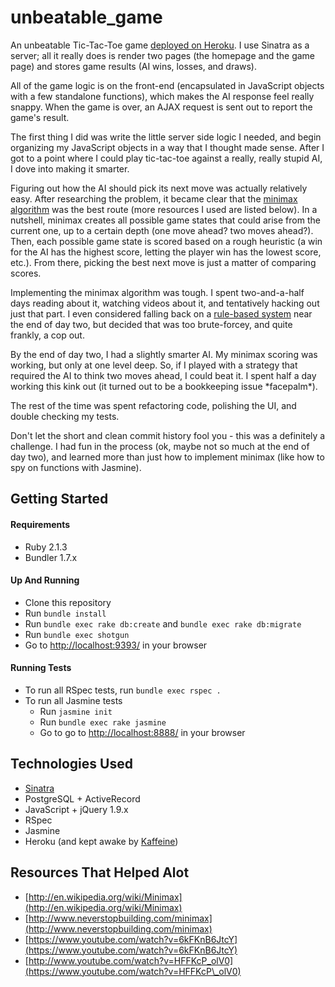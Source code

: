 unbeatable_game
===============
An unbeatable Tic-Tac-Toe game [deployed on Heroku](http://tic-tac-no.herokuapp.com/). I use Sinatra as a server; all it really does is render two pages (the homepage and the game page) and stores game results (AI wins, losses, and draws).

All of the game logic is on the front-end (encapsulated in JavaScript objects with a few standalone functions), which makes the AI response feel really snappy. When the game is over, an AJAX request is sent out to report the game's result.

The first thing I did was write the little server side logic I needed, and begin organizing my JavaScript objects in a way that I thought made sense. After I got to a point where I could play tic-tac-toe against a really, really stupid AI, I dove into making it smarter.

Figuring out how the AI should pick its next move was actually relatively easy. After researching the problem, it became clear that the [minimax algorithm](http://en.wikipedia.org/wiki/Minimax) was the best route (more resources I used are listed below). In a nutshell, minimax creates all possible game states that could arise from the current one, up to a certain depth (one move ahead? two moves ahead?). Then, each possible game state is scored based on a rough heuristic (a win for the AI has the highest score, letting the player win has the lowest score, etc.). From there, picking the best next move is just a matter of comparing scores.

Implementing the minimax algorithm was tough. I spent two-and-a-half days reading about it, watching videos about it, and tentatively hacking out just that part. I even considered falling back on a [rule-based system](http://www.gadberry.com/aaron/2006/01/26/rule-based-tic-tac-toe/) near the end of day two, but decided that was too brute-forcey, and quite frankly, a cop out.

By the end of day two, I had a slightly smarter AI. My minimax scoring was working, but only at one level deep. So, if I played with a strategy that required the AI to think two moves ahead, I could beat it. I spent half a day working this kink out (it turned out to be a bookkeeping issue \*facepalm*).

The rest of the time was spent refactoring code, polishing the UI, and double checking my tests.

Don't let the short and clean commit history fool you - this was a definitely a challenge. I had fun in the process (ok, maybe not so much at the end of day two), and learned more than just how to implement minimax (like how to spy on functions with Jasmine).

## Getting Started
#### Requirements
* Ruby 2.1.3
* Bundler 1.7.x

#### Up And Running
* Clone this repository
* Run `bundle install`
* Run `bundle exec rake db:create` and `bundle exec rake db:migrate`
* Run `bundle exec shotgun`
* Go to [http://localhost:9393/](http://localhost:9393/) in your browser

#### Running Tests
* To run all RSpec tests, run `bundle exec rspec .`
* To run all Jasmine tests
   * Run `jasmine init`
   * Run `bundle exec rake jasmine`
   * Go to go to [http://localhost:8888/](http://localhost:8888/) in your browser

## Technologies Used
* [Sinatra](http://www.sinatrarb.com/)
* PostgreSQL + ActiveRecord
* JavaScript + jQuery 1.9.x
* RSpec
* Jasmine
* Heroku (and kept awake by [Kaffeine](http://kaffeine.herokuapp.com/))

## Resources That Helped Alot
* [http://en.wikipedia.org/wiki/Minimax](http://en.wikipedia.org/wiki/Minimax)
* [http://www.neverstopbuilding.com/minimax](http://www.neverstopbuilding.com/minimax)
* [https://www.youtube.com/watch?v=6kFKnB6JtcY](https://www.youtube.com/watch?v=6kFKnB6JtcY)
* [http://www.youtube.com/watch?v=HFFKcP_olV0](https://www.youtube.com/watch?v=HFFKcP\_olV0)


